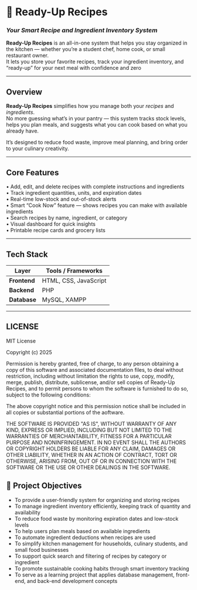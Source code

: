 # 🍳 Ready-Up Recipes  
### *Your Smart Recipe and Ingredient Inventory System*

**Ready-Up Recipes** is an all-in-one system that helps you stay organized in the kitchen — whether you’re a student chef, home cook, or small restaurant owner.  
It lets you store your favorite recipes, track your ingredient inventory, and “ready-up” for your next meal with confidence and zero 

---

## Overview  
**Ready-Up Recipes** simplifies how you manage both your *recipes* and *ingredients*.  
No more guessing what’s in your pantry — this system tracks stock levels, helps you plan meals, and suggests what you can cook based on what you already have.  

It’s designed to reduce food waste, improve meal planning, and bring order to your culinary creativity.  

---

## Core Features  
• Add, edit, and delete recipes with complete instructions and ingredients  
• Track ingredient quantities, units, and expiration dates  
• Real-time low-stock and out-of-stock alerts  
• Smart “Cook Now” feature — shows recipes you can make with available ingredients  
• Search recipes by name, ingredient, or category  
• Visual dashboard for quick insights  
• Printable recipe cards and grocery lists  

---

## Tech Stack  
| Layer | Tools / Frameworks |
|--------|--------------------|
| **Frontend** | HTML, CSS, JavaScript |
| **Backend** | PHP |
| **Database** | MySQL, XAMPP  |


---
## LICENSE
MIT License

Copyright (c) 2025

Permission is hereby granted, free of charge, to any person obtaining a copy
of this software and associated documentation files, to deal  without restriction, including without limitation the rights to use, copy, modify, merge, publish, distribute, sublicense, and/or sell copies of Ready-Up Recipes, and to permit persons to whom the software is
furnished to do so, subject to the following conditions:

The above copyright notice and this permission notice shall be included in
all copies or substantial portions of the aoftware.

THE SOFTWARE IS PROVIDED "AS IS", WITHOUT WARRANTY OF ANY KIND, EXPRESS OR
IMPLIED, INCLUDING BUT NOT LIMITED TO THE WARRANTIES OF MERCHANTABILITY,
FITNESS FOR A PARTICULAR PURPOSE AND NONINFRINGEMENT. IN NO EVENT SHALL THE
AUTHORS OR COPYRIGHT HOLDERS BE LIABLE FOR ANY CLAIM, DAMAGES OR OTHER
LIABILITY, WHETHER IN AN ACTION OF CONTRACT, TORT OR OTHERWISE, ARISING FROM,
OUT OF OR IN CONNECTION WITH THE SOFTWARE OR THE USE OR OTHER DEALINGS IN
THE SOFTWARE. 

## 🎯 Project Objectives

- To provide a user-friendly system for organizing and storing recipes  
- To manage ingredient inventory efficiently, keeping track of quantity and availability  
- To reduce food waste by monitoring expiration dates and low-stock levels  
- To help users plan meals based on available ingredients  
- To automate ingredient deductions when recipes are used  
- To simplify kitchen management for households, culinary students, and small food businesses  
- To support quick search and filtering of recipes by category or ingredient  
- To promote sustainable cooking habits through smart inventory tracking  
- To serve as a learning project that applies database management, front-end, and back-end development concepts


